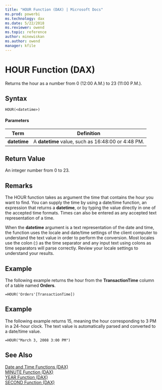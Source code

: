 ```yaml
---
title: "HOUR Function (DAX) | Microsoft Docs"
ms.prod: powerbi 
ms.technology: dax
ms.date: 5/22/2018
ms.reviewer: owend
ms.topic: reference
author: minewiskan
ms.author: owend
manager: kfile
---
```

# HOUR Function (DAX)
Returns the hour as a number from 0 (12:00 A.M.) to 23 (11:00 P.M.).  
  
## Syntax  
  
```dax
HOUR(<datetime>)  
```
  
#### Parameters  
  
|Term|Definition|  
|--------|--------------|  
|**datetime**|A **datetime** value, such as 16:48:00 or 4:48 PM.|  
  
## Return Value  
An integer number from 0 to 23.  
  
## Remarks  
The HOUR function takes as argument the time that contains the hour you want to find. You can supply the time by using a date/time function, an expression that returns a **datetime**, or by typing the value directly in one of the accepted time formats. Times can also be entered as any accepted text representation of a time.  
  
When the **datetime** argument is a text representation of the date and time, the function uses the locale and date/time settings of the client computer to understand the text value in order to perform the conversion. Most locales use the colon (:) as the time separator and any input text using colons as time separators will parse correctly. Review your locale settings to understand your results.  
  
## Example  
The following example returns the hour from the **TransactionTime** column of a table named **Orders**.  
  
```dax
=HOUR('Orders'[TransactionTime])  
```
  
## Example  
The following example returns 15, meaning the hour corresponding to 3 PM in a 24-hour clock. The text value is automatically parsed and converted to a date/time value.  
  
```dax
=HOUR("March 3, 2008 3:00 PM")  
```
  
## See Also  
[Date and Time Functions &#40;DAX&#41;](date-and-time-functions-dax.md)  
[MINUTE Function &#40;DAX&#41;](minute-function-dax.md)  
[YEAR Function &#40;DAX&#41;](year-function-dax.md)  
[SECOND Function &#40;DAX&#41;](second-function-dax.md)  
  
